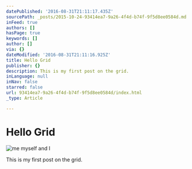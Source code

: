 ```yaml
---
datePublished: '2016-08-31T21:11:17.435Z'
sourcePath: _posts/2015-10-24-93414ea7-9a26-4f4d-b74f-9f5d8ee0584d.md
inFeed: true
authors: []
hasPage: true
keywords: []
author: []
via: {}
dateModified: '2016-08-31T21:11:16.925Z'
title: Hello Grid
publisher: {}
description: This is my first post on the grid.
inLanguage: null
inNav: false
starred: false
url: 93414ea7-9a26-4f4d-b74f-9f5d8ee0584d/index.html
_type: Article

---
```

# Hello Grid
![me myself and I](https://the-grid-user-content.s3-us-west-2.amazonaws.com/78eae80d-0385-4d91-aa26-666074c246fe.jpg)

This is my first post on the grid.